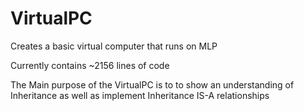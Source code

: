 # VirtualPC
Creates a basic virtual computer that runs on MLP 

Currently contains ~2156 lines of code

The Main purpose of the VirtualPC is to to show an understanding of Inheritance 
as well as implement Inheritance IS-A relationships